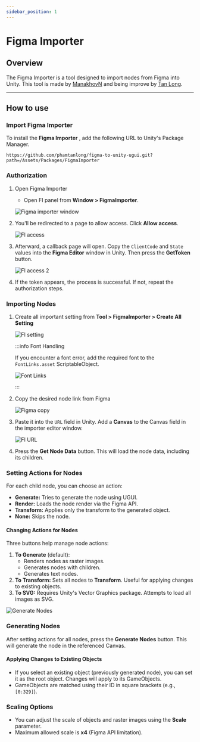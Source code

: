 ```yaml
---
sidebar_position: 1
---
```


# Figma Importer

## Overview

The Figma Importer is a tool designed to import nodes from Figma into Unity. This tool is made by [ManakhovN](https://github.com/ManakhovN/FigmaToUnityImporter) and being improve by [Tan Long](https://github.com/phamtanlong/figma-to-unity-ugui).

---

## How to use

### Import Figma Importer

To install the **Figma Importer** , add the following URL to Unity's Package Manager.

```
https://github.com/phamtanlong/figma-to-unity-ugui.git?path=/Assets/Packages/FigmaImporter
```

### Authorization

1. Open Figma Importer

   - Open FI panel from **Window > FigmaImporter**.

   ![Figma importer window](img/figma-importer/image1.png)

2. You'll be redirected to a page to allow access. Click **Allow access**.

   ![FI access](img/figma-importer/image2.png)

3. Afterward, a callback page will open. Copy the `ClientCode` and `State` values into the **Figma Editor** window in Unity. Then press the **GetToken** button.

   ![FI access 2](img/figma-importer/image3.png)

4. If the token appears, the process is successful. If not, repeat the authorization steps.

### Importing Nodes

1. Create all important setting from **Tool > FigmaImporter > Create All Setting**

   ![FI setting](img/figma-importer/image4.png)

   :::info Font Handling

   If you encounter a font error, add the required font to the `FontLinks.asset` ScriptableObject.

   ![Font Links](img/figma-importer/image8.png)

   :::

2. Copy the desired node link from Figma

   ![Figma copy](img/figma-importer/image5.png)

3. Paste it into the `URL` field in Unity. Add a **Canvas** to the Canvas field in the importer editor window.

   ![FI URL](img/figma-importer/image6.png)

4. Press the **Get Node Data** button. This will load the node data, including its children.

### Setting Actions for Nodes

For each child node, you can choose an action:

- **Generate:** Tries to generate the node using UGUI.
- **Render:** Loads the node render via the Figma API.
- **Transform:** Applies only the transform to the generated object.
- **None:** Skips the node.

#### Changing Actions for Nodes

Three buttons help manage node actions:

1. **To Generate** (default):
   - Renders nodes as raster images.
   - Generates nodes with children.
   - Generates text nodes.
2. **To Transform:** Sets all nodes to **Transform**. Useful for applying changes to existing objects.
3. **To SVG:** Requires Unity's Vector Graphics package. Attempts to load all images as SVG.

![Generate Nodes](img/figma-importer/image7.png)

### Generating Nodes

After setting actions for all nodes, press the **Generate Nodes** button. This will generate the node in the referenced Canvas.

#### Applying Changes to Existing Objects

- If you select an existing object (previously generated node), you can set it as the root object. Changes will apply to its GameObjects.
- GameObjects are matched using their ID in square brackets (e.g., `[0:329]`).

### Scaling Options

- You can adjust the scale of objects and raster images using the **Scale** parameter.
- Maximum allowed scale is **x4** (Figma API limitation).
